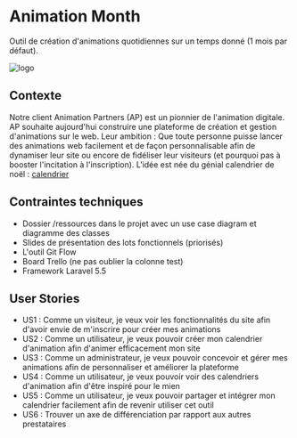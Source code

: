 # Animation Month

Outil de création d'animations quotidiennes sur un temps donné (1 mois par défaut).

![logo](https://media.giphy.com/media/kBhgPVLVQzpXa/giphy.gif)

## Contexte

Notre client Animation Partners (AP) est un pionnier de l'animation digitale. 
AP souhaite aujourd'hui construire une plateforme de création et gestion d'animations sur le web. 
Leur ambition : Que toute personne puisse lancer des animations web facilement et de façon personnalisable afin de dynamiser leur site ou encore de fidéliser leur visiteurs (et pourquoi pas à booster l'incitation à l'inscription).
L'idée est née du génial calendrier de noël : [calendrier](https://santatracker.google.com/village.html)

## Contraintes techniques

* Dossier /ressources dans le projet avec un use case diagram et diagramme des classes
* Slides de présentation des lots fonctionnels (priorisés)
* L'outil Git Flow
* Board Trello (ne pas oublier la colonne test)
* Framework Laravel 5.5

## User Stories
* US1 : Comme un visiteur, je veux voir les fonctionnalités du site afin d'avoir envie de m'inscrire pour créer mes animations
* US2 : Comme un utilisateur, je veux pouvoir créer mon calendrier d'animation afin d'animer efficacement mon site
* US3 : Comme un administrateur, je veux pouvoir concevoir et gérer mes animations afin de personnaliser et améliorer la plateforme
* US4 : Comme un utilisateur, je veux pouvoir voir des calendriers d'animation afin d'être inspiré pour le mien
* US5 : Comme un utilisateur, je veux pouvoir partager et intégrer mon calendrier facilement afin de revenir utiliser cet outil
* US6 : Trouver un axe de différenciation par rapport aux autres prestataires
